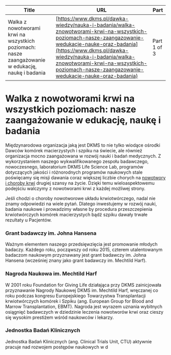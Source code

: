 | **Title**       | **URL**           | **Part**              |
|-----------------|-------------------|-----------------------|
| Walka z nowotworami krwi na wszystkich poziomach: nasze zaangażowanie w edukację, naukę i badania          | [https://www.dkms.pl/dawka-wiedzy/nauka-i-badania/walka-znowotworami-krwi-na-wszystkich-poziomach-nasze-zaangazowanie-wedukacje-nauke-oraz-badania](https://www.dkms.pl/dawka-wiedzy/nauka-i-badania/walka-znowotworami-krwi-na-wszystkich-poziomach-nasze-zaangazowanie-wedukacje-nauke-oraz-badania)    | Part 1 of 3          |

# Walka z nowotworami krwi na wszystkich poziomach: nasze zaangażowanie w edukację, naukę i badania 

Międzynarodowa organizacja jaką jest DKMS to nie tylko wiodące ośrodki Dawców komórek macierzystych i szpiku na świecie, ale również organizacja mocno zaangażowana w rozwój nauki i badań medycznych. Z wykorzystaniem naszego wykwalifikowanego zespołu badawczego, nowoczesnego, laboratorium DKMS Life Science Lab, programów dotyczących jakości i różnorodnych programów naukowych stale poświęcamy się misji dawania coraz większej liczbie chorych na [nowotwory i choroby krwi](/dawka-wiedzy/o-nowotworach-krwi "O nowotworach krwi") drugiej szansy na życie. Dzięki temu wieloaspektowemu podejściu walczymy z nowotworami krwi z każdej możliwej strony.


Jeśli chodzi o choroby nowotworowe układu krwiotwórczego, nadal nie znamy odpowiedzi na wiele pytań. Dlatego inwestujemy w rozwój nauki, badania naukowe i prowadzimy własne by procedura przeszczepienia krwiotwórczych komórek macierzystych bądź szpiku dawały trwałe rezultaty u Pacjentów.


### **Grant badawczy im. Johna Hansena**



Ważnym elementem naszego przedsięwzięcia jest promowanie młodych badaczy. Każdego roku, począwszy od roku 2015, czterem utalentowanym badaczom naukowym przyznawany jest grant badawczy im. Johna Hansena (wcześniej znany jako grant badawczy im. Mechtild Harf).


### Nagroda Naukowa im. Mechtild Harf



W 2001 roku Foundation for Giving Life działająca przy DKMS zainicjowała przyznawanie Nagrody Naukowej DKMS im. Mechtild Harf, wręczanej co roku podczas kongresu Europejskiego Towarzystwa Transplantacji krwiotwórczych komórek i Szpiku (ang. European Group for Blood and Marrow Transplantation, EBMT). Nagroda jest wyrazem uznania wybitnych osiągnięć badawczych w dziedzinie leczenia nowotworów krwi oraz cieszy się wysokim prestiżem wśród naukowców i lekarzy.


### **Jednostka Badań Klinicznych**



Jednostka Badań Klinicznych (ang. Clinical Trials Unit, CTU) aktywnie pracuje nad rozwojem postępów naukowych w d